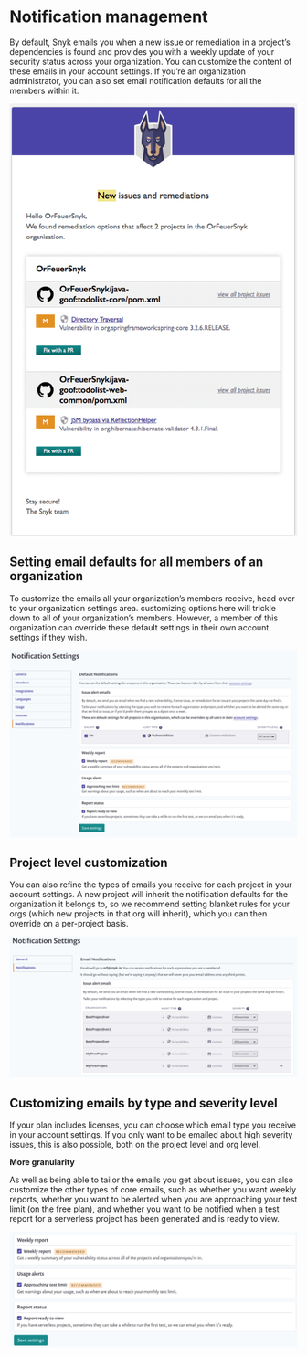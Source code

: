 # Notification management

By default, Snyk emails you when a new issue or remediation in a project’s dependencies is found and provides you with a weekly update of your security status across your organization. You can customize the content of these emails in your account settings. If you’re an organization administrator, you can also set email notification defaults for all the members within it.

![](../../.gitbook/assets/image%20%2848%29.png)

## Setting email defaults for all members of an organization

To customize the emails all your organization’s members receive, head over to your organization settings area. customizing options here will trickle down to all of your organization’s members. However, a member of this organization can override these default settings in their own account settings if they wish.

![](../../.gitbook/assets/uuid-bf4252a7-0709-e717-2634-30bce2ff4765-en.png)

## Project level customization

You can also refine the types of emails you receive for each project in your account settings. A new project will inherit the notification defaults for the organization it belongs to, so we recommend setting blanket rules for your orgs \(which new projects in that org will inherit\), which you can then override on a per-project basis.

![](../../.gitbook/assets/uuid-8d00c193-1f5d-c062-3d59-41ddc6499626-en.png)

## Customizing emails by type and severity level

If your plan includes licenses, you can choose which email type you receive in your account settings. If you only want to be emailed about high severity issues, this is also possible, both on the project level and org level.

**More granularity**

As well as being able to tailor the emails you get about issues, you can also customize the other types of core emails, such as whether you want weekly reports, whether you want to be alerted when you are approaching your test limit \(on the free plan\), and whether you want to be notified when a test report for a serverless project has been generated and is ready to view.

![](../../.gitbook/assets/uuid-0adf4f70-019d-008a-9bde-82317eba2e44-en.png)

